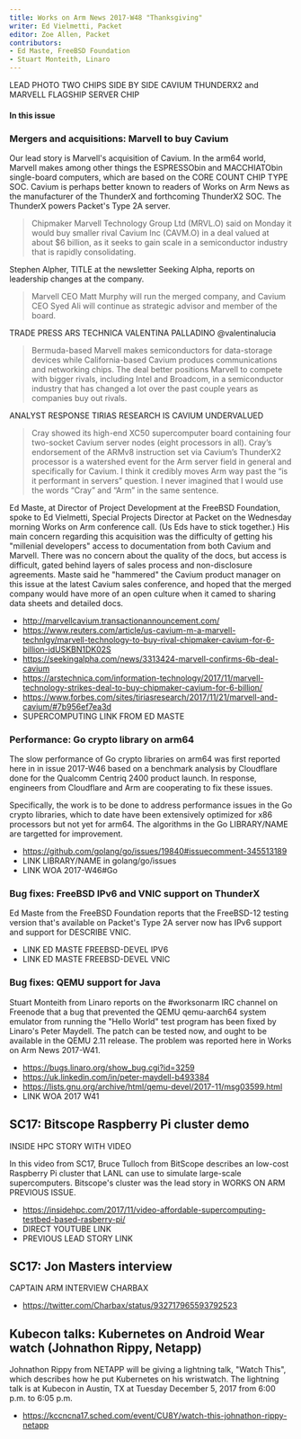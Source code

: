 ```yaml
---
title: Works on Arm News 2017-W48 "Thanksgiving"
writer: Ed Vielmetti, Packet
editor: Zoe Allen, Packet
contributors:
- Ed Maste, FreeBSD Foundation
- Stuart Monteith, Linaro
---
```


LEAD PHOTO
TWO CHIPS SIDE BY SIDE CAVIUM THUNDERX2 and MARVELL FLAGSHIP SERVER CHIP

#### In this issue

### Mergers and acquisitions: Marvell to buy Cavium

Our lead story is Marvell's acquisition of Cavium. In the arm64
world, Marvell makes among other things the ESPRESSObin and
MACCHIATObin single-board computers, which are based on the
CORE COUNT CHIP TYPE SOC. Cavium is perhaps better known to readers
of Works on Arm News as the manufacturer of the ThunderX and
forthcoming ThunderX2 SOC. The ThunderX powers Packet's Type 2A server.

> Chipmaker Marvell Technology Group Ltd (MRVL.O) said on Monday
it would buy smaller rival Cavium Inc (CAVM.O) in a deal valued at
about $6 billion, as it seeks to gain scale in a semiconductor
industry that is rapidly consolidating.

Stephen Alpher, TITLE at the newsletter Seeking Alpha, reports on
leadership changes at the company.

> Marvell CEO Matt Murphy will run the merged company, and Cavium
CEO Syed Ali will continue as strategic advisor and member of the
board.

TRADE PRESS ARS TECHNICA VALENTINA PALLADINO @valentinalucia

> Bermuda-based Marvell makes semiconductors for data-storage devices
while California-based Cavium produces communications and networking
chips. The deal better positions Marvell to compete with bigger
rivals, including Intel and Broadcom, in a semiconductor industry
that has changed a lot over the past couple years as companies buy
out rivals.

ANALYST RESPONSE TIRIAS RESEARCH IS CAVIUM UNDERVALUED

> Cray showed its high-end XC50 supercomputer board containing four
two-socket Cavium server nodes (eight processors in all). Cray’s
endorsement of the ARMv8 instruction set via Cavium’s ThunderX2
processor is a watershed event for the Arm server field in general
and specifically for Cavium. I think it credibly moves Arm way past
the “is it performant in servers” question. I never imagined that
I would use the words “Cray” and “Arm” in the same sentence.

Ed Maste, at Director of Project Development at the FreeBSD Foundation,
spoke to Ed Vielmetti, Special Projects Director at Packet
on the Wednesday morning Works on Arm conference call. 
(Us Eds have to stick together.)
His main concern regarding this acquisition was the difficulty of getting
his "millenial developers" access to documentation from both Cavium
and Marvell. There was no concern about the quality of the docs,
but access is difficult, gated behind layers of sales process and
non-disclosure agreements. Maste said he 
"hammered" the Cavium product manager on this issue
at the latest Cavium sales conference, and hoped that the
merged company would have more of an open culture when it
camed to sharing data sheets and detailed docs.

* http://marvellcavium.transactionannouncement.com/
* https://www.reuters.com/article/us-cavium-m-a-marvell-technlgy/marvell-technology-to-buy-rival-chipmaker-cavium-for-6-billion-idUSKBN1DK02S
* https://seekingalpha.com/news/3313424-marvell-confirms-6b-deal-cavium
* https://arstechnica.com/information-technology/2017/11/marvell-technology-strikes-deal-to-buy-chipmaker-cavium-for-6-billion/
* https://www.forbes.com/sites/tiriasresearch/2017/11/21/marvell-and-cavium/#7b956ef7ea3d
* SUPERCOMPUTING LINK FROM ED MASTE

### Performance: Go crypto library on arm64

The slow performance of Go crypto libraries on arm64 was first reported here in 
in issue 2017-W46 based on a benchmark analysis by Cloudflare done for the Qualcomm
Centriq 2400 product launch. In response, engineers from Cloudflare and Arm
are cooperating to fix these issues.

Specifically, the work is to be done to address performance issues 
in the Go crypto libraries, which to date have been extensively optimized for x86
processors but not yet for arm64. The algorithms in the Go
LIBRARY/NAME are targetted for improvement.

* https://github.com/golang/go/issues/19840#issuecomment-345513189
* LINK LIBRARY/NAME in golang/go/issues
* LINK WOA 2017-W46#Go

### Bug fixes: FreeBSD IPv6 and VNIC support on ThunderX

Ed Maste from the FreeBSD Foundation reports that the FreeBSD-12
testing version that's available on Packet's Type 2A server now
has IPv6 support and support for DESCRIBE VNIC.

* LINK ED MASTE FREEBSD-DEVEL IPV6
* LINK ED MASTE FREEBSD-DEVEL VNIC

### Bug fixes: QEMU support for Java

Stuart Monteith from Linaro reports on the #worksonarm IRC channel
on Freenode that a bug that prevented the QEMU qemu-aarch64 system
emulator from running the "Hello World" test program has been fixed
by Linaro's Peter Maydell.  The patch can be tested now, and ought
to be available in the QEMU 2.11 release. The problem was reported
here in Works on Arm News 2017-W41.

* https://bugs.linaro.org/show_bug.cgi?id=3259
* https://uk.linkedin.com/in/peter-maydell-b493384
* https://lists.gnu.org/archive/html/qemu-devel/2017-11/msg03599.html
* LINK WOA 2017 W41

## SC17: Bitscope Raspberry Pi cluster demo

INSIDE HPC STORY WITH VIDEO

In this video from SC17, Bruce Tulloch from BitScope describes an
low-cost Raspberry Pi cluster that LANL can use to simulate large-scale
supercomputers. Bitscope's cluster was the lead story in WORKS ON ARM PREVIOUS ISSUE.

* https://insidehpc.com/2017/11/video-affordable-supercomputing-testbed-based-rasberry-pi/
* DIRECT YOUTUBE LINK
* PREVIOUS LEAD STORY LINK

## SC17: Jon Masters interview

CAPTAIN ARM INTERVIEW CHARBAX

* https://twitter.com/Charbax/status/932717965593792523

## Kubecon talks: Kubernetes on Android Wear watch (Johnathon Rippy, Netapp)

Johnathon Rippy from NETAPP will be giving a lightning talk, "Watch This",
which describes how he put Kubernetes on his wristwatch. The lightning talk is at 
Kubecon in Austin, TX at Tuesday December 5, 2017 from 6:00 p.m. to 6:05 p.m.

* https://kccncna17.sched.com/event/CU8Y/watch-this-johnathon-rippy-netapp


